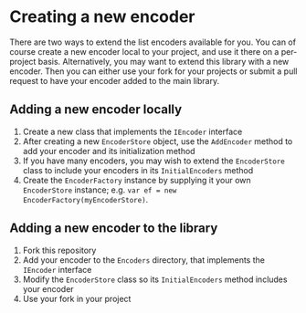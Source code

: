 # Creating a new encoder

There are two ways to extend the list encoders available for you.
You can of course create a new encoder local to your project, and use it there on a per-project basis.
Alternatively, you may want to extend this library with a new encoder. Then you can either use your fork for your
projects or submit a pull request to have your encoder added to the main library.

## Adding a new encoder locally

1. Create a new class that implements the `IEncoder` interface
2. After creating a new `EncoderStore` object, use the `AddEncoder` method to add your encoder and its initialization
   method
3. If you have many encoders, you may wish to extend the `EncoderStore` class to include your encoders in
   its `InitialEncoders` method
4. Create the `EncoderFactory` instance by supplying it your own `EncoderStore` instance; e.g. `var ef = new EncoderFactory(myEncoderStore)`.

## Adding a new encoder to the library

1. Fork this repository
2. Add your encoder to the `Encoders` directory, that implements the `IEncoder` interface
3. Modify the `EncoderStore` class so its `InitialEncoders` method includes your encoder
4. Use your fork in your project
